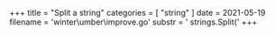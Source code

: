 +++
title = "Split a string"
categories = [ "string" ]
date = 2021-05-19
filename = 'winter\umber\improve.go'
substr = ' strings.Split('
+++
